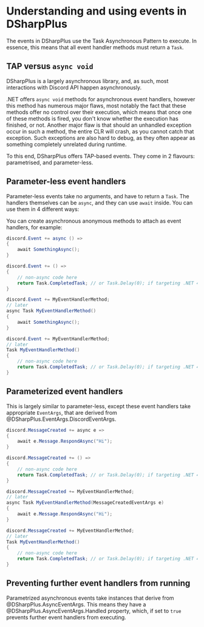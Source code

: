 # Understanding and using events in DSharpPlus

The events in DSharpPlus use the Task Asynchronous Pattern to execute. In essence, this means that all event handler methods 
must return a `Task`.

## TAP versus `async void`

DSharpPlus is a largely asynchronous library, and, as such, most interactions with Discord API happen asynchronously.

.NET offers `async void` methods for asynchronous event handlers, however this method has numerous major flaws, most notably 
the fact that these methods offer no control over their execution, which means that once one of these methods is fired, you 
don't know whether the execution has finished, or not. Another major flaw is that should an unhandled exception occur in such 
a method, the entire CLR will crash, as you cannot catch that exception. Such exceptions are also hard to debug, as they often 
appear as something completely unrelated during runtime.

To this end, DSharpPlus offers TAP-based events. They come in 2 flavours: parametrised, and parameter-less.

## Parameter-less event handlers

Parameter-less events take no arguments, and have to return a `Task`. The handlers themselves can be `async`, and they can 
use `await` inside. You can use them in 4 different ways:

You can create asynchronous anonymous methods to attach as event handlers, for example:

```cs
discord.Event += async () =>
{
	await SomethingAsync();
}

discord.Event += () =>
{
	// non-async code here
	return Task.CompletedTask; // or Task.Delay(0); if targeting .NET 4.5.x
}

discord.Event += MyEventHandlerMethod;
// later 
async Task MyEventHandlerMethod()
{
    await SomethingAsync();
}

discord.Event += MyEventHandlerMethod;
// later
Task MyEventHandlerMethod()
{
    // non-async code here
	return Task.CompletedTask; // or Task.Delay(0); if targeting .NET 4.5.x
}
```

## Parameterized event handlers

This is largely similar to parameter-less, except these event handlers take appropriate `EventArgs`, that are derived from 
@DSharpPlus.EventArgs.DiscordEventArgs.

```cs
discord.MessageCreated += async e =>
{
	await e.Message.RespondAsync("Hi");
}

discord.MessageCreated += () =>
{
	// non-async code here
	return Task.CompletedTask; // or Task.Delay(0); if targeting .NET 4.5.x
}

discord.MessageCreated += MyEventHandlerMethod;
// later 
async Task MyEventHandlerMethod(MessageCreatedEventArgs e)
{
    await e.Message.RespondAsync("Hi");
}

discord.MessageCreated += MyEventHandlerMethod;
// later
Task MyEventHandlerMethod()
{
    // non-async code here
	return Task.CompletedTask; // or Task.Delay(0); if targeting .NET 4.5.x
}
```

## Preventing further event handlers from running

Parametrized asynchronous events take instances that derive from @DSharpPlus.AsyncEventArgs. This means they 
have a @DSharpPlus.AsyncEventArgs.Handled property, which, if set to `true` prevents further event handlers 
from executing.